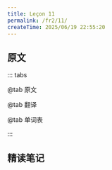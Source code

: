 ```yaml
---
title: Leçon 11
permalink: /fr2/11/
createTime: 2025/06/19 22:55:20
---
```


## 原文

::: tabs

@tab 原文

@tab 翻译

@tab 单词表

:::

## 精读笔记